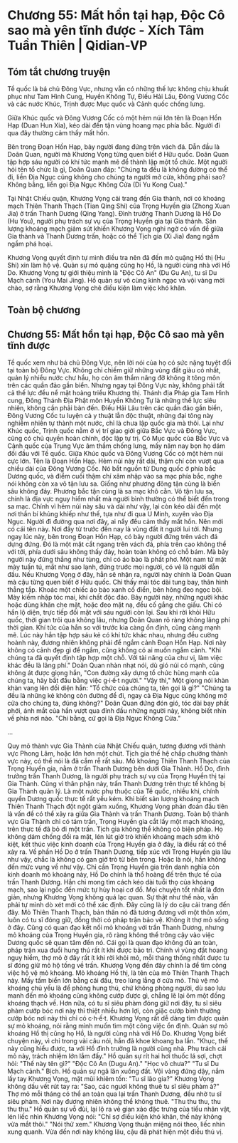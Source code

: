 # Chương 55: Mất hồn tại hạp, Độc Cô sao mà yên tĩnh được - Xích Tâm Tuần Thiên | Qidian-VP

## Tóm tắt chương truyện

Tề quốc là bá chủ Đông Vực, nhưng vẫn có những thế lực không chịu khuất phục như Tam Hình Cung, Huyền Không Tự, Điếu Hải Lâu, Đông Vương Cốc và các nước Khúc, Trịnh được Mục quốc và Cảnh quốc chống lưng.

Giữa Khúc quốc và Đông Vương Cốc có một hẻm núi lớn tên là Đoạn Hồn Hạp (Duan Hun Xia), kéo dài đến tận vùng hoang mạc phía bắc. Người đi qua đây thường cảm thấy mất hồn.

Bên trong Đoạn Hồn Hạp, bảy người đang đứng trên vách đá. Dẫn đầu là Doãn Quan, người mà Khương Vọng từng quen biết ở Hữu quốc. Doãn Quan tập hợp sáu người có khí tức mạnh mẽ để thành lập một tổ chức. Một người hỏi tên tổ chức là gì, Doãn Quan đáp: "Chúng ta đều là không đường có thể đi, liền Địa Ngục cũng không cho chúng ta người mở cửa, không phải sao? Không bằng, liền gọi Địa Ngục Không Cửa (Di Yu Kong Cua)."

Tại Nhật Chiếu quận, Khương Vọng cải trang đến Gia thành, nơi có khoáng mạch Thiên Thanh Thạch (Tian Qing Shi) của Trọng Huyền gia (Zhong Xuan Jia) ở trấn Thanh Dương (Qing Yang). Đình trưởng Thanh Dương là Hồ Do (Hu You), người phụ trách sự vụ của Trọng Huyền gia tại Gia thành. Sản lượng khoáng mạch giảm sút khiến Khương Vọng nghi ngờ có vấn đề giữa Gia thành và Thanh Dương trấn, hoặc có thể Tịch gia (Xi Jia) đang ngấm ngầm phá hoại.

Khương Vọng quyết định tự mình điều tra nên đã đến mỏ quặng Hồ thị (Hu Shi) xin làm hộ vệ. Quản sự mỏ quặng cũng họ Hồ, là người cùng nhà với Hồ Do. Khương Vọng tự giới thiệu mình là "Độc Cô An" (Du Gu An), tu sĩ Du Mạch cảnh (You Mai Jing). Hồ quản sự vô cùng kinh ngạc và vội vàng mời chào, sợ rằng Khương Vọng chê điều kiện làm việc khó khăn.

## Toàn bộ chương

## Chương 55: Mất hồn tại hạp, Độc Cô sao mà yên tĩnh được

Tề quốc xem như bá chủ Đông Vực, nên lời nói của họ có sức nặng tuyệt đối tại toàn bộ Đông Vực.
Không chỉ chiếm giữ những vùng đất giàu có nhất, quản lý nhiều nước chư hầu, họ còn âm thầm nâng đỡ không ít tông môn trên các quần đảo gần biển.
Nhưng ngay tại Đông Vực này, không phải tất cả thế lực đều nể mặt hoàng triều Khương thị.
Thánh địa Pháp gia Tam Hình cung, Đông Thánh Địa Phật môn Huyền Không Tự là những thế lực siêu nhiên, không cần phải bàn đến.
Điếu Hải Lâu trên các quần đảo gần biển, Đông Vương Cốc tu luyện cả y thuật lẫn độc thuật, những đại tông này nghiễm nhiên tự thành một nước, chỉ là chưa lập quốc gia mà thôi.
Lại như Khúc quốc, Trịnh quốc nằm ở vị trí giao giới giữa Bắc Vực và Đông Vực, cũng có chủ quyền hoàn chỉnh, độc lập tự trị.
Có Mục quốc của Bắc Vực và Cảnh quốc của Trung Vực âm thầm chống lưng, mấy năm nay bọn họ dám đối đầu với Tề quốc.
Giữa Khúc quốc và Đông Vương Cốc có một hẻm núi cực lớn.
Tên là Đoạn Hồn Hạp.
Hẻm núi này rất dài, thậm chí còn vượt qua chiều dài của Đông Vương Cốc.
Nó bắt nguồn từ Dung quốc ở phía bắc Dương quốc, và điểm cuối thậm chí xâm nhập vào sa mạc phía bắc, nghe nói không còn xa vô tận lưu sa.
Giống như phương đông tận cùng là biển sâu không đáy. Phương bắc tận cùng là sa mạc khô cằn.
Vô tận lưu sa, chính là địa vực nguy hiểm nhất mà người bình thường có thể biết đến trong sa mạc.
Chính vì hẻm núi này sâu và dài như vậy, lại còn kéo dài đến một nơi thần bí khủng khiếp như thế, tựa như đi qua U Minh, xuyên vào Địa Ngục.
Người đi đường qua nơi đây, ai nấy đều cảm thấy mất hồn. Nên mới có cái tên này.
Nơi đây từ trước đến nay là vùng đất ít người lui tới.
Nhưng ngay lúc này, bên trong Đoạn Hồn Hạp, có bảy người đứng trên vách đá dựng đứng.
Đó là một mặt cắt ngang trên vách đá, phía trên cao không thể với tới, phía dưới sâu không thấy đáy, hoàn toàn không có chỗ bám.
Mà bảy người này đứng thẳng như tùng, chỉ có áo bào là phất phơ.
Một nam tử mặt mày tuấn tú, mắt như sao lạnh, đứng trước mọi người, có vẻ là người dẫn đầu.
Nếu Khương Vọng ở đây, hẳn sẽ nhận ra, người này chính là Doãn Quan mà cậu từng quen biết ở Hữu quốc.
Chỉ thấy mái tóc dài tung bay, thân hình thẳng tắp. Khoác một chiếc áo bào xanh cổ điển, bên hông đeo ngọc bội. Mày kiếm nhập tóc mai, khí chất độc đáo.
Bảy người này, những người khác hoặc dùng khăn che mặt, hoặc đeo mặt nạ, đều cố gắng che giấu.
Chỉ có hắn lộ diện, trực tiếp đối mặt với sáu người còn lại.
Sau khi rời khỏi Hữu quốc, thời gian trôi qua không lâu, nhưng Doãn Quan rõ ràng không lãng phí thời gian.
Khí tức của hắn so với trước kia càng ổn định, cũng càng mạnh mẽ.
Lúc này hắn tập hợp sáu kẻ có khí tức khác nhau, nhưng đều cường hoành này, đương nhiên không phải để ngắm cảnh Đoạn Hồn Hạp. Nơi này không có cảnh đẹp gì để ngắm, cũng không có ai muốn ngắm cảnh.
"Khi chúng ta đã quyết định tập hợp một chỗ. Với tài năng của chư vị, làm việc khác đều là lãng phí." Doãn Quan nhàn nhạt nói, dù gió núi có mạnh, cũng không át được giọng hắn, "Con đường xây dựng tổ chức hùng mạnh của chúng ta, hãy bắt đầu bằng việc g·i·ế·t người."
"Vậy thì," Một giọng nói khàn khàn vang lên đối diện hắn: "Tổ chức của chúng ta, tên gọi là gì?"
"Chúng ta đều là những kẻ không còn đường để đi, ngay cả Địa Ngục cũng không mở cửa cho chúng ta, đúng không?"
Doãn Quan đứng đón gió, tóc dài bay phất phới, ánh mắt của hắn vượt qua đỉnh đầu những người này, không biết nhìn về phía nơi nào.
"Chi bằng, cứ gọi là Địa Ngục Không Cửa."

...

Quy mô thành vực Gia Thành của Nhật Chiếu quận, tương đương với thành vực Phong Lâm, hoặc lớn hơn một chút.
Tịch gia thế hệ chấp chưởng thành vực này, có thể nói là đã cắm rễ rất sâu.
Mỏ khoáng Thiên Thanh Thạch của Trọng Huyền gia, nằm ở trấn Thanh Dương bên dưới Gia Thành.
Hồ Do, đình trưởng trấn Thanh Dương, là người phụ trách sự vụ của Trọng Huyền thị tại Gia Thành. Cũng vì thân phận này, trấn Thanh Dương trên thực tế không bị Gia Thành quản lý.
Là một nước phụ thuộc của Tề quốc, nhiều khi, chính quyền Dương quốc thực tế rất yếu kém.
Khi biết sản lượng khoáng mạch Thiên Thanh Thạch đột ngột giảm xuống, Khương Vọng phán đoán đầu tiên là vấn đề có thể xảy ra giữa Gia Thành và trấn Thanh Dương.
Toàn bộ thành vực Gia Thành chỉ có tám trấn, Trọng Huyền gia cắt lấy một mạch khoáng, trên thực tế đã bỏ đi một trấn. Tịch gia không thể không có biện pháp.
Họ không dám chống đối ra mặt, lén lút giở trò khiến khoáng mạch sớm khô kiệt, kết thúc việc kinh doanh của Trọng Huyền gia ở đây, là điều rất có thể xảy ra.
Về phần Hồ Do ở trấn Thanh Dương, tiếp xúc với Trọng Huyền gia lâu như vậy, chắc là không có gan giở trò từ bên trong. Hoặc là nói, hắn không đến mức vụng về như vậy.
Chỉ cần Trọng Huyền gia trên danh nghĩa còn kinh doanh mỏ khoáng này, Hồ Do chính là thổ hoàng đế trên thực tế của trấn Thanh Dương. Hắn chỉ mong tìm cách kéo dài tuổi thọ của khoáng mạch, sao lại ngốc đến mức tự hủy hoại cơ đồ.
Mọi chuyện tốt nhất là đơn giản, nhưng Khương Vọng không quá lạc quan.
Sự thật như thế nào, vẫn phải tự mình dò xét mới có thể xác định.
Đây cũng là lý do cậu cải trang đến đây.
Mỏ Thiên Thanh Thạch, bản thân nó đã tương đương với một thôn xóm, luôn có tu sĩ đóng giữ, đồng thời có pháp trận bảo vệ.
Không ít thợ mỏ sống ở đây.
Cũng có quan đạo kết nối mỏ khoáng với trấn Thanh Dương, nhưng mỏ khoáng của Trọng Huyền gia, rõ ràng không thể trông cậy vào việc Dương quốc sẽ quan tâm đến nó.
Cái gọi là quan đạo không đủ an toàn, pháp trận xua đuổi hung thú rất ít khi được bảo trì.
Chính vì vùng đất hoang nguy hiểm, thợ mỏ ở đây rất ít khi rời khỏi mỏ, mỗi tháng thống nhất được tu sĩ đóng giữ mỏ hộ tống về trấn.
Khương Vọng đến đây chính là để tìm công việc hộ vệ mỏ khoáng.
Mỏ khoáng Hồ thị, là tên của mỏ Thiên Thanh Thạch này.
Mấy tấm biển lớn bằng cái đấu, treo lủng lẳng ở cửa mỏ.
Thủ vệ mỏ khoáng chủ yếu là để phòng hung thú, chứ không phòng người, dù sao lưu manh đến mỏ khoáng cũng không cướp được gì, chẳng lẽ lại ôm một đống khoáng thạch về.
Hơn nữa, có tu sĩ siêu phàm đóng giữ nơi đây, tu sĩ siêu phàm cướp bóc nơi này thì thiệt nhiều hơn lợi, còn giặc cướp bình thường cướp bóc nơi này thì chỉ có c·h·ế·t.
Khương Vọng rất dễ dàng tìm được quản sự mỏ khoáng, nói rằng mình muốn tìm một công việc ổn định.
Quản sự mỏ khoáng Hồ thị cũng họ Hồ, là người cùng nhà với Hồ Do.
Khương Vọng biết chuyện này, vì chỉ trong vài câu nói, hắn đã khoe khoang ba lần.
"Khục, thế này cũng hiểu được, ta với Hồ đình trưởng là người cùng nhà. Phụ trách cái mỏ này, trách nhiệm lớn lắm đấy." Hồ quản sự rít hai hơi thuốc lá sợi, chợt hỏi: "Thế này tên gì?"
"Độc Cô An (Dugu An)."
"Học võ chưa?"
"Tu sĩ Du Mạch cảnh."
Bịch.
Hồ quản sự ngã lăn xuống đất.
Vội vàng đứng dậy, nắm lấy tay Khương Vọng, mặt mũi khiêm tốn: "Tu sĩ lão gia?"
Khương Vọng không dấu vết rút tay ra: "Sao, các ngươi không thuê tu sĩ siêu phàm à?"
Thợ mỏ mỗi tháng có thể an toàn qua lại trấn Thanh Dương, đều nhờ tu sĩ siêu phàm. Nơi này đương nhiên không thể không thuê.
"Thu thu thu, thu thu thu." Hồ quản sự vỗ đùi, lại lộ ra vẻ gian xảo đặc trưng của tiểu nhân vật, lén liếc nhìn Khương Vọng nói: "Chỉ sợ điều kiện khó khăn, thế này không vừa mắt thôi."
"Nói thử xem." Khương Vọng thuận miệng nói theo, liếc nhìn xung quanh.
Vừa đến nơi này không lâu, cậu đã phát hiện một điều thú vị.